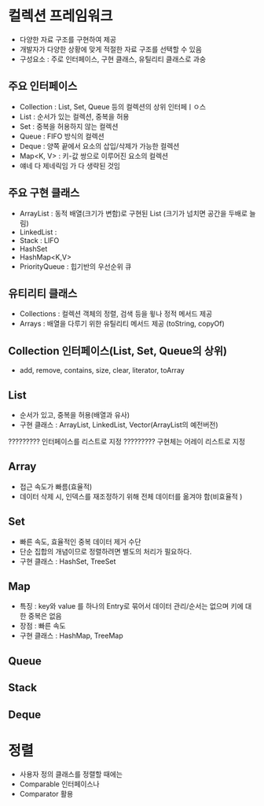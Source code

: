 # 컬렉션 프레임워크
* 다양한 자료 구조를 구현하여 제공
* 개발자가 다양한 상황에 맞게 적절한 자료 구조를 선택할 수 있음
* 구성요소 : 주로 인터페이스, 구현 클래스, 유틸리티 클래스로 과숭

## 주요 인터페이스
* Collection : List, Set, Queue 등의 컬렉션의 상위 인터페ㅣㅇ스
* List : 순서가 있는 컬렉션, 중복을 허용
* Set : 중복을 허용하지 않는 컬렉션
* Queue : FIFO 방식의 컬렉션
* Deque : 양쪽 끝에서 요소의 삽입/삭제가 가능한 컬렉션
* Map<K, V> : 키-값 쌍으로 이루어진 요소의 컬렉션
* 얘네 다 제네릭임 <E>가 다 생략된 것임

## 주요 구현 클래스
* ArrayList : 동적 배열(크기가 변함)로 구현된 List (크기가 넘치면 공간을 두배로 늘림)
* LinkedList : 
* Stack : LIFO
* HashSet
* HashMap<K,V>
* PriorityQueue : 힙기반의 우선순위 큐

## 유티리티 클래스
* Collections : 컬렉션 객체의 정렬, 검색 등을 윟나 정적 메서드 제공
* Arrays : 배열을 다루기 위한 유틸리티 메서드 제공 (toString, copyOf)

## Collection 인터페이스(List, Set, Queue의 상위)
* add, remove, contains, size, clear, literator, toArray

## List
* 순서가 있고, 중복을 허용(배열과 유사)
* 구현 클래스 : ArrayList, LinkedList, Vector(ArrayList의 예전버전)


????????? 인터페이스를 리스트로 지정
????????? 구현체는 어레이 리스트로 지정

## Array
* 접근 속도가 빠름(효율적)
* 데이터 삭제 시, 인덱스를 재조정하기 위해 전체 데이터를 옮겨야 함(비효율적 )

## Set
* 빠른 속도, 효율적인 중복 데이터 제거 수단
* 단순 집합의 개념이므로 정렬하려면 별도의 처리가 필요하다.
* 구현 클래스 : HashSet, TreeSet


## Map
* 특징 : key와 value 를 하나의 Entry로 묶어서 데이터 관리/순서는 없으며 키에 대한 중복은 없음
* 장점 : 빠른 속도
* 구현 클래스 : HashMap, TreeMap

## Queue
## Stack
## Deque

# 정렬
* 사용자 정의 클래스를 정렬할 때에는
* Comparable 인터페이스나
* Comparator 활용